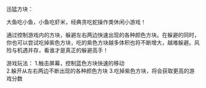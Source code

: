 迅猛方块：

大鱼吃小鱼，小鱼吃虾米，经典贪吃蛇操作类休闲小游戏！

通过控制游戏内的方块，躲避左右两边快速出现的各种颜色方块。在躲避的同时，你也可以尝试吃掉紫色方块，吃的紫色方块越多体积也将不断增大，越难躲避。风险与机遇并存，看谁才是真正的躲避高手！

游戏玩法：
1.触击屏幕，控制蓝色方块快速的移动  
2.躲开从左右两边不断出现的各种颜色方块
3.吃掉紫色方块，将会获取更高的游戏分数
